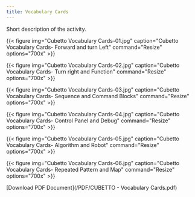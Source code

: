 ```yaml
---
title: Vocabulary Cards
---
```


Short description of the activity.

{{< figure
img="Cubetto Vocabulary Cards-01.jpg"
caption="Cubetto Vocabulary Cards- Forward and turn Left"
command="Resize"
options="700x" >}}

{{< figure
img="Cubetto Vocabulary Cards-02.jpg"
caption="Cubetto Vocabulary Cards- Turn right and Function"
command="Resize"
options="700x" >}}

{{< figure
img="Cubetto Vocabulary Cards-03.jpg"
caption="Cubetto Vocabulary Cards- Sequence and Command Blocks"
command="Resize"
options="700x" >}}

{{< figure
img="Cubetto Vocabulary Cards-04.jpg"
caption="Cubetto Vocabulary Cards- Control Panel and Debug"
command="Resize"
options="700x" >}}

{{< figure
img="Cubetto Vocabulary Cards-05.jpg"
caption="Cubetto Vocabulary Cards- Algorithm and Robot"
command="Resize"
options="700x" >}}

{{< figure
img="Cubetto Vocabulary Cards-06.jpg"
caption="Cubetto Vocabulary Cards- Repeated Pattern and Map"
command="Resize"
options="700x" >}}

[Download PDF Document](/PDF/CUBETTO - Vocabulary Cards.pdf)
